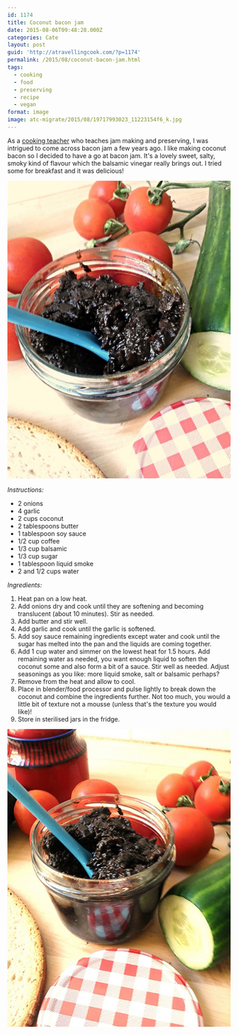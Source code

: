 ```yaml
---
id: 1174
title: Coconut bacon jam
date: 2015-08-06T09:48:28.000Z
categories: Cate
layout: post
guid: 'http://atravellingcook.com/?p=1174'
permalink: /2015/08/coconut-bacon-jam.html
tags:
  - cooking
  - food
  - preserving
  - recipe
  - vegan
format: image
image: atc-migrate/2015/08/19717993023_11223154f6_k.jpg
---
```


As a [cooking teacher](http://atravellingcook.com/cooking-classes) who teaches jam making and preserving, I was intrigued to come across bacon jam a few years ago. I like making coconut bacon so I decided to have a go at bacon jam. It's a lovely sweet, salty, smoky kind of flavour which the balsamic vinegar really brings out. I tried some for breakfast and it was delicious!

![19716328154_3a0d12ac80_k](/images/atc-migrate/2015/08/19716328154_3a0d12ac80_k-768x1024.jpg)

_Instructions:_

-   2 onions
-   4 garlic
-   2 cups coconut
-   2 tablespoons butter
-   1 tablespoon soy sauce
-   1/2 cup coffee
-   1/3 cup balsamic
-   1/3 cup sugar
-   1 tablespoon liquid smoke
-   2 and 1/2 cups water

_Ingredients:_

1.  Heat pan on a low heat.
2.  Add onions dry and cook until they are softening and becoming translucent (about 10 minutes). Stir as needed.
3.  Add butter and stir well.
4.  Add garlic and cook until the garlic is softened.
5.  Add soy sauce remaining ingredients except water and cook until the sugar has melted into the pan and the liquids are coming together.
6.  Add 1 cup water and simmer on the lowest heat for 1.5 hours. Add remaining water as needed, you want enough liquid to soften the coconut some and also form a bit of a sauce. Stir well as needed. Adjust seasonings as you like: more liquid smoke, salt or balsamic perhaps?
7.  Remove from the heat and allow to cool.
8.  Place in blender/food processor and pulse lightly to break down the coconut and combine the ingredients further. Not too much, you would a little bit of texture not a mousse (unless that's the texture you would like)!
9.  Store in sterilised jars in the fridge.

![19717993023_11223154f6_k](/images/atc-migrate/2015/08/19717993023_11223154f6_k-768x1024.jpg)

